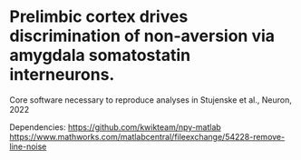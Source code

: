 # Prelimbic cortex drives discrimination of non-aversion via amygdala somatostatin interneurons.

Core software necessary to reproduce analyses in Stujenske et al., Neuron, 2022

Dependencies:
https://github.com/kwikteam/npy-matlab
https://www.mathworks.com/matlabcentral/fileexchange/54228-remove-line-noise
